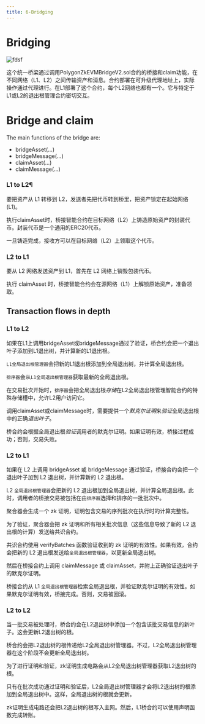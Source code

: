 ```yaml
---
title: 6-Bridging
---
```

# Bridging

![fdsf](https://docs.polygon.technology/img/cdk/high-level-architecture/bridging-class-diagram.png)

这个统一桥梁通过调用PolygonZkEVMBridgeV2.sol合约的桥接和claim功能，在不同网络（L1、L2）之间传输资产和消息。合约部署在可升级代理地址上，实际操作通过代理进行。在L1部署了这个合约，每个L2网络也都有一个。它与特定于L1或L2的退出根管理合约密切交互。

# Bridge and claim

The main functions of the bridge are:

 - bridgeAsset(...)
- bridgeMessage(...)
 - claimAsset(...)
 - claimMessage(...)

### L1 to L2¶


要把资产从 L1 转移到 L2，发送者先把代币转到桥里，把资产锁定在起始网络 (L1)。


执行claimAsset时，桥接智能合约在目标网络（L2）上铸造原始资产的封装代币。封装代币是一个通用的ERC20代币。

一旦铸造完成，接收方可以在目标网络（L2）上领取这个代币。


### L2 to L1

要从 L2 网络发送资产到 L1，首先在 L2 网络上销毁包装代币。

执行 claimAsset 时，桥接智能合约会在源网络（L1）上解锁原始资产，准备领取。

## Transaction flows in depth
### L1 to L2
如果在L1上调用bridgeAsset或bridgeMessage通过了验证，桥合约会把一个退出叶子添加到L1退出树，并计算新的L1退出根。

`L1全局退出根管理器`会把新的L1退出根添加到全局退出树，并计算全局退出根。

`排序器`会从`L1全局退出根管理器`获取最新的全局退出根。

在交易批次开始时，`排序器`会把全局退出根*存储*在L2全局退出根管理智能合约的特殊存储槽中，允许L2用户访问它。

调用claimAsset或claimMessage时，需要提供一个*默克尔证明*来*验证*全局退出根中的正确*退出叶子*。

桥合约会根据全局退出根*验证*调用者的默克尔证明。如果证明有效，桥接过程成功；否则，交易失败。
### L2 to L1
如果在 L2 上调用 bridgeAsset 或 bridgeMessage 通过验证，桥接合约会把一个退出叶子加到 L2 退出树，并计算新的 L2 退出根。

L2 `全局退出根管理器`会把新的 L2 退出根加到全局退出树，并计算全局退出根。此时，调用者的桥接交易被包括在由`排序器`选择和排序的一批批次中。

聚合器会生成一个 zk 证明，证明包含交易的序列批次在执行时的计算完整性。

为了验证，聚合器会把 zk 证明和所有相关批次信息（这些信息导致了新的 L2 退出根的计算）发送给共识合约。

共识合约使用 verifyBatches 函数验证收到的 zk 证明的有效性。如果有效，合约会把新的 L2 退出根发送给`全局退出根管理器`，以更新全局退出树。

然后在桥接合约上调用 claimMessage 或 claimAsset，并附上正确验证退出叶子的默克尔证明。

桥接合约从 L1 `全局退出根管理器`检索全局退出根，并验证默克尔证明的有效性。如果默克尔证明有效，桥接完成。否则，交易被回滚。

### L2 to L2

当一批交易被处理时，桥合约会在L2退出树中添加一个包含该批交易信息的新叶子。这会更新L2退出树的根。

桥合约会把L2退出树的根传递给L2全局退出树管理器。不过，L2全局退出树管理器在这个阶段不会更新全局退出树。

为了进行证明和验证，zk证明生成电路会从L2全局退出树管理器获取L2退出树的根。

只有在批次成功通过证明和验证后，L2全局退出树管理器才会将L2退出树的根添加到全局退出树中。这样，全局退出树的根就会更新。

zk证明生成电路还会把L2退出树的根写入主网。然后，L1桥合约可以使用声明函数完成转账。